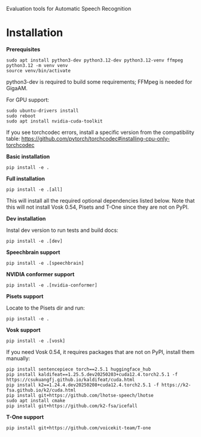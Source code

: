 Evaluation tools for Automatic Speech Recognition

# Installation

**Prerequisites**

```
sudo apt install python3-dev python3.12-dev python3.12-venv ffmpeg
python3.12 -m venv venv
source venv/bin/activate
```

python3-dev is required to build some requirements; FFMpeg is needed for GigaAM.

For GPU support:

```
sudo ubuntu-drivers install
sudo reboot
sudo apt install nvidia-cuda-toolkit
```

If you see torchcodec errors, install a specific version from the compatibility table:
https://github.com/pytorch/torchcodec#installing-cpu-only-torchcodec

**Basic installation**

```
pip install -e .
```

**Full installation**

```
pip install -e .[all]
```

This will install all the required optional dependencies listed below. Note that this will not install Vosk 0.54, Pisets and T-One since they are not on PyPI.

**Dev installation**

Instal dev version to run tests and build docs:

```
pip install -e .[dev]
```

**Speechbrain support**

```
pip install -e .[speechbrain]
```

**NVIDIA conformer support**

```
pip install -e .[nvidia-conformer]
```

**Pisets support**

Locate to the Pisets dir and run:

```
pip install -e .
```

**Vosk support**

```
pip install -e .[vosk]
```

If you need Vosk 0.54, it requires packages that are not on PyPI, install them manually:

```
pip install sentencepiece torch==2.5.1 huggingface_hub
pip install kaldifeat==1.25.5.dev20250203+cuda12.4.torch2.5.1 -f https://csukuangfj.github.io/kaldifeat/cuda.html
pip install k2==1.24.4.dev20250208+cuda12.4.torch2.5.1 -f https://k2-fsa.github.io/k2/cuda.html
pip install git+https://github.com/lhotse-speech/lhotse
sudo apt install cmake
pip install git+https://github.com/k2-fsa/icefall
```

**T-One support**

```
pip install git+https://github.com/voicekit-team/T-one
```